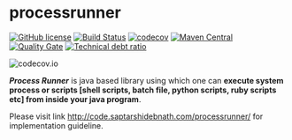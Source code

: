 # processrunner

[![GitHub license](https://img.shields.io/github/license/saptarshidebnath/processrunner.svg)](https://github.com/saptarshidebnath/processrunner/blob/master/LICENSE.txt) [![Build Status](https://travis-ci.org/saptarshidebnath/processrunner.svg?branch=master)](https://travis-ci.org/saptarshidebnath/processrunner) [![codecov](https://codecov.io/gh/saptarshidebnath/processrunner/branch/master/graph/badge.svg)](https://codecov.io/gh/saptarshidebnath/processrunner) [![Maven Central](https://maven-badges.herokuapp.com/maven-central/com.saptarshidebnath.utilities/ProcessRunner/badge.svg)](https://maven-badges.herokuapp.com/maven-central/com.saptarshidebnath.utilities/ProcessRunner) [![Quality Gate](https://sonarqube.com/api/badges/gate?key=com.saptarshidebnath.utilities%3AProcessRunner)](https://sonarcloud.io/dashboard?id=com.saptarshidebnath.utilities%3AProcessRunner) [![Technical debt ratio](https://sonarqube.com/api/badges/measure?key=com.saptarshidebnath.utilities%3AProcessRunner&metric=sqale_debt_ratio)](https://sonarcloud.io/dashboard?id=com.saptarshidebnath.utilities%3AProcessRunner)

![codecov.io](https://codecov.io/gh/saptarshidebnath/processrunner/branch/master/graphs/commits.svg?branch=master)

***Process Runner*** is java based library using which one can **execute system process or scripts [shell scripts, batch file, python scripts, ruby scripts etc] from inside your java program**.

Please visit link http://code.saptarshidebnath.com/processrunner/ for implementation guideline.
